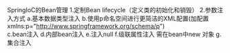 SpringIoC的Bean管理
1.定制Bean lifecycle（定义类的初始化和销毁）
2.参数注入方式
    a.基本数据类型注入
    b.使用p命名空间进行更简洁的XML配置(加配置 xmlns:p="http://www.springframework.org/schema/p")   
    c.bean注入
    d.内部bean注入
    e.注入null
    f.级联属性注入 需在bean中new 对象
    g.集合注入